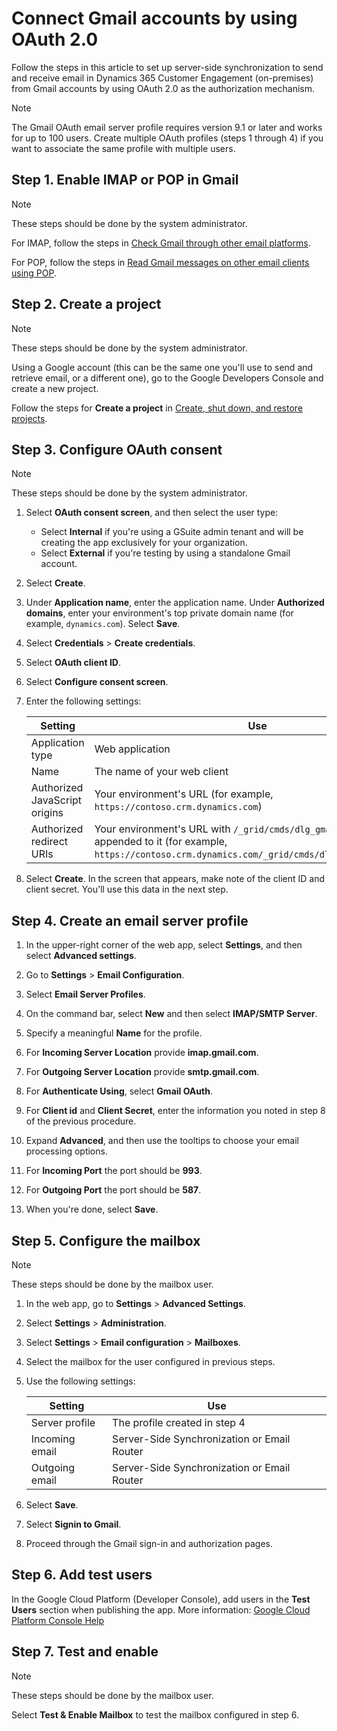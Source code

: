 # Connect Gmail accounts by using OAuth 2.0 

Follow the steps in this article to set up server-side synchronization to send and receive email in Dynamics 365 Customer Engagement (on-premises) from Gmail accounts by using OAuth 2.0 as the authorization mechanism.

> [!NOTE]
> The Gmail OAuth email server profile requires version 9.1 or later and works for up to 100 users. Create multiple OAuth profiles (steps 1 through 4) if you want to associate the same profile with multiple users.

## Step 1. Enable IMAP or POP in Gmail

> [!NOTE]
> These steps should be done by the system administrator.

For IMAP, follow the steps in [Check Gmail through other email platforms](https://support.google.com/mail/answer/7126229).

For POP, follow the steps in [Read Gmail messages on other email clients using POP](https://support.google.com/mail/answer/7104828).

## Step 2. Create a project

> [!NOTE]
> These steps should be done by the system administrator.

Using a Google account (this can be the same one you'll use to send and retrieve email, or a different one), go to the Google Developers Console and create a new project.

Follow the steps for **Create a project** in [Create, shut down, and restore projects](https://support.google.com/googleapi/answer/6251787).

## Step 3. Configure OAuth consent 

> [!NOTE]
> These steps should be done by the system administrator.

1. Select **OAuth consent screen**, and then select the user type:
   - Select **Internal** if you're using a GSuite admin tenant and will be creating the app exclusively for your organization.
   - Select **External** if you're testing by using a standalone Gmail account. 

2. Select **Create**.

3. Under **Application name**, enter the application name. Under **Authorized domains**, enter your environment's top private domain name (for example, `dynamics.com`). Select **Save**.

4. Select **Credentials** > **Create credentials**.

5. Select **OAuth client ID**.

6. Select **Configure consent screen**.

7. Enter the following settings:

   |Setting  |Use  |
   |---------|---------|
   |Application type     | Web application         |
   |Name     |  The name of your web client       |
   |Authorized JavaScript origins     | Your environment's  URL (for example, `https://contoso.crm.dynamics.com`)        |
   |Authorized redirect URIs     | Your environment's URL with `/_grid/cmds/dlg_gmailoauth.aspx` appended to it (for example, `https://contoso.crm.dynamics.com/_grid/cmds/dlg_gmailoauth.aspx`)        |

8. Select **Create**. In the screen that appears, make note of the client ID and client secret. You'll use this data in the next step.

## Step 4. Create an email server profile

1. In the upper-right corner of the web app, select **Settings**, and then select **Advanced settings**.

1. Go to **Settings** > **Email Configuration**.

1. Select **Email Server Profiles**.  

1. On the command bar, select **New** and then select **IMAP/SMTP Server**.

1. Specify a meaningful **Name** for the profile.

1. For **Incoming Server Location** provide **imap.gmail.com**.	

1. For **Outgoing Server Location** provide **smtp.gmail.com**.	

1. For **Authenticate Using**, select **Gmail OAuth**.

1. For **Client id** and **Client Secret**, enter the information you noted in step 8 of the previous procedure.

1. Expand **Advanced**, and then use the tooltips to choose your email processing options.

1. For **Incoming Port** the port should be **993**.

1. For **Outgoing Port** the port should be **587**. 

1. When you're done, select **Save**.


## Step 5. Configure the mailbox

> [!NOTE]
> These steps should be done by the mailbox user.

1. In the web app, go to **Settings** > **Advanced Settings**.

2. Select **Settings** > **Administration**.

3. Select **Settings** > **Email configuration** > **Mailboxes**.

4. Select the mailbox for the user configured in previous steps.

5. Use the following settings:

   |Setting  |Use  |
   |---------|---------|
   |Server profile    | The profile created in step 4     |
   |Incoming email    | Server-Side Synchronization or Email Router       |
   |Outgoing email | Server-Side Synchronization or Email Router   |

6. Select **Save**.

7. Select **Signin to Gmail**.

8. Proceed through the Gmail sign-in and authorization pages.

## Step 6. Add test users

In the Google Cloud Platform (Developer Console), add users in the **Test Users** section when publishing the app. More information: [Google Cloud Platform Console Help](https://support.google.com/cloud/answer/7454865)

## Step 7. Test and enable

> [!NOTE]
> These steps should be done by the mailbox user.

Select **Test & Enable Mailbox** to test the mailbox configured in step 6.
